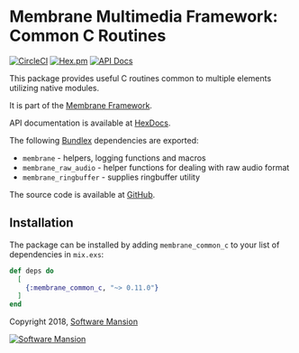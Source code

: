 # Membrane Multimedia Framework: Common C Routines

[![CircleCI](https://circleci.com/gh/membraneframework/membrane_common_c.svg?style=svg)](https://circleci.com/gh/membraneframework/membrane_common_c)
[![Hex.pm](https://img.shields.io/hexpm/v/membrane_common_c.svg)](https://hex.pm/packages/membrane_common_c)
[![API Docs](https://img.shields.io/badge/api-docs-yellow.svg?style=flat)](https://hexdocs.pm/membrane_common_c/)

This package provides useful C routines common to multiple elements utilizing native modules.

It is part of the [Membrane Framework](https://membraneframework.org/).

API documentation is available at [HexDocs](https://hexdocs.pm/membrane_common_c/).

The following [Bundlex](https://hex.pm/packages/bundlex) dependencies are exported:
* `membrane` - helpers, logging functions and macros
* `membrane_raw_audio` - helper functions for dealing with raw audio format
* `membrane_ringbuffer` - supplies ringbuffer utility

The source code is available at [GitHub](https://github.com/membraneframework/membrane_common_c).

## Installation

The package can be installed by adding `membrane_common_c` to your list of dependencies in `mix.exs`:

```elixir
def deps do
  [
    {:membrane_common_c, "~> 0.11.0"}
  ]
end
```

Copyright 2018, [Software Mansion](https://swmansion.com/?utm_source=git&utm_medium=readme&utm_campaign=membrane)

[![Software Mansion](https://logo.swmansion.com/logo?color=white&variant=desktop&width=200&tag=membrane-github)](https://swmansion.com/?utm_source=git&utm_medium=readme&utm_campaign=membrane)
